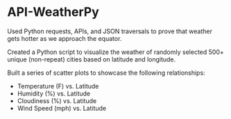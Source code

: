 # API-WeatherPy

Used Python requests, APIs, and JSON traversals to prove that weather gets hotter as we approach the equator. 

Created a Python script to visualize the weather of randomly selected 500+ unique (non-repeat) cities based on latitude and longitude.

Built a series of scatter plots to showcase the following relationships:
* Temperature (F) vs. Latitude
* Humidity (%) vs. Latitude
* Cloudiness (%) vs. Latitude
* Wind Speed (mph) vs. Latitude
